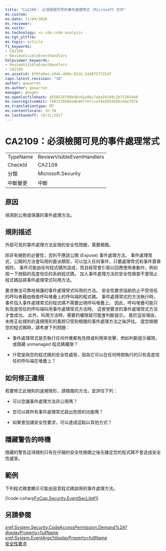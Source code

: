 ```yaml
---
title: "Ca2109： 必須檢閱可見的事件處理常式 |Microsoft 文件"
ms.custom: 
ms.date: 11/04/2016
ms.reviewer: 
ms.suite: 
ms.technology: vs-ide-code-analysis
ms.tgt_pltfrm: 
ms.topic: article
f1_keywords:
- CA2109
- ReviewVisibleEventHandlers
helpviewer_keywords:
- ReviewVisibleEventHandlers
- CA2109
ms.assetid: 8f8fa0ee-e94e-400e-b516-24d8727725d7
caps.latest.revision: "18"
author: gewarren
ms.author: gewarren
manager: ghogen
ms.openlocfilehash: d558526f89b96c01e8bc7aba593d9c2b7f2654b0
ms.sourcegitcommit: f40311056ea0b4677efcca74a285dbb0ce0e7974
ms.translationtype: MT
ms.contentlocale: zh-TW
ms.lasthandoff: 10/31/2017
---
```

# <a name="ca2109-review-visible-event-handlers"></a>CA2109：必須檢閱可見的事件處理常式
|||  
|-|-|  
|TypeName|ReviewVisibleEventHandlers|  
|CheckId|CA2109|  
|分類|Microsoft.Security|  
|中斷變更|中斷|  
  
## <a name="cause"></a>原因  
 偵測到公用或保護的事件處理方法。  
  
## <a name="rule-description"></a>規則描述  
 外部可見的事件處理方法呈現的安全性問題，需要檢閱。  
  
 除非有絕對的必要性，否則不應該公開 (Expose) 事件處理方法。 事件處理常式，公開的方法會叫用的委派類型，可以加入任何事件，只要處理常式和事件簽章相符。 事件可能由任何程式碼所造成，而且經常會引發以回應使用者動作，例如按一下按鈕的高度信任的系統程式碼。 加入事件處理方法的安全性檢查不會阻止程式碼註冊事件處理常式叫用方法。  
  
 要求無法可靠地保護的事件處理常式叫用的方法。 安全性要求協助防止不受信任的呼叫者藉由檢查呼叫堆疊上的呼叫端的程式碼。 事件處理常式的方法執行時，事件加入事件處理常式的程式碼不需要出現呼叫堆疊上。 因此，呼叫堆疊可能只有高度信任的呼叫端叫用事件處理常式方法時。 這會使要求的事件處理常式方法才會成功。 此外，叫用方法時，需要的權限就可能會判斷提示。 基於這些理由，未修正此規則的違規情形的風險只受到檢閱的事件處理方法之後評估。 當您檢閱您的程式碼時，請考慮下列問題：  
  
-   事件處理常式是否執行任何作業都有危險或利用來攻擊，例如判斷提示權限，或隱藏 unmanaged 程式碼權限？  
  
-   什麼是與您的程式碼的安全性威脅，因為它可以在任何時間執行的只有高度信任的呼叫端在堆疊上？  
  
## <a name="how-to-fix-violations"></a>如何修正違規  
 若要修正此規則的違規情形，請檢閱的方法，並評估下列：  
  
-   可以您讓事件處理方法非公用嗎？  
  
-   您可以將所有事件處理常式超出危險的功能嗎？  
  
-   如果會加諸安全性要求，可以達成這點以其他方式？  
  
## <a name="when-to-suppress-warnings"></a>隱藏警告的時機  
 隱藏的警告這項規則只有在仔細的安全性檢閱之後先確定您的程式碼不會造成安全性威脅。  
  
## <a name="example"></a>範例  
 下列程式碼會顯示可能由惡意程式碼誤用的事件處理方法。  
  
 [!code-csharp[FxCop.Security.EventSecLib#1](../code-quality/codesnippet/CSharp/ca2109-review-visible-event-handlers_1.cs)]  
  
## <a name="see-also"></a>另請參閱  
 <xref:System.Security.CodeAccessPermission.Demand%2A?displayProperty=fullName>   
 <xref:System.EventArgs?displayProperty=fullName>   
 [安全性要求](http://msdn.microsoft.com/en-us/324c14f8-54ff-494d-9fd1-bfd20962c8ba)